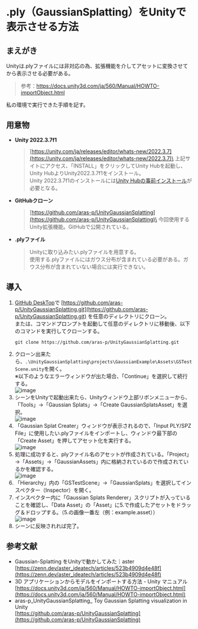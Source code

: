 # .ply（GaussianSplatting）をUnityで表示させる方法
## まえがき
Unityは.plyファイルには非対応の為、拡張機能を介してアセットに変換させてから表示させる必要がある。
>参考：https://docs.unity3d.com/ja/560/Manual/HOWTO-importObject.html

私の環境で実行できた手順を記す。

## 用意物
- **Unity 2022.3.7f1**
  >[https://unity.com/ja/releases/editor/whats-new/2022.3.7](https://unity.com/ja/releases/editor/whats-new/2022.3.7)\
  >上記サイトにアクセス、「INSTALL」をクリックしてUnity Hubを起動し、Unity HubよりUnity2022.3.7f1をインストール。\
  >Unity 2022.3.7f1のインストールには[Unity Hubの事前インストール](https://unity.com/download)が必要となる。
- **GitHubクローン**
  >[https://github.com/aras-p/UnityGaussianSplatting](https://github.com/aras-p/UnityGaussianSplatting)\
  >今回使用するUnity拡張機能。GitHubで公開されている。
- **.plyファイル**
  >Unityに取り込みたい.plyファイルを用意する。\
  >使用する.plyファイルにはガウス分布が含まれている必要がある。ガウス分布が含まれていない場合には実行できない。

## 導入
1. [GitHub DeskTop](https://docs.github.com/ja/desktop/installing-and-authenticating-to-github-desktop/installing-github-desktop)で [https://github.com/aras-p/UnityGaussianSplatting.git](https://github.com/aras-p/UnityGaussianSplatting.git) を任意のディレクトリにクローン。\
   または、コマンドプロンプトを起動して任意のディレクトリに移動後、以下のコマンドを実行してクローンする。
   ```
   git clone https://github.com/aras-p/UnityGaussianSplatting.git
   ```
2. クローン出来たら、`.\UnityGaussianSplatting\projects\GaussianExample\Assets\GSTestScene.unity`を開く。\
   ※以下のようなエラーウィンドウが出た場合、「Continue」を選択して続行する。\
   ![image](https://github.com/user-attachments/assets/41e61121-61ca-48c7-ab18-aa47a2bf6422)
3. シーンをUnityで起動出来たら、Unityウィンドウ上部リボンメニューから、「Tools」→「Gaussian Splats」→「Create GaussianSplatsAsset」を選択。\
   ![image](https://github.com/user-attachments/assets/e95f351b-8c87-43b6-b43d-dd16440966b5)
4. 「Gaussian Splat Creater」ウィンドウが表示されるので、「Input PLY/SPZ File」に使用したい.plyファイルをインポートし、ウィンドウ最下部の「Create Asset」を押してアセット化を実行する。\
   ![image](https://github.com/user-attachments/assets/77f7bae7-b078-47f8-8744-bc7e02916285)
5. 処理に成功すると、plyファイル名のアセットが作成されている。「Project」→「Assets」→「GaussianAssets」内に格納されているので作成されているかを確認する。\
   ![image](https://github.com/user-attachments/assets/48bc039a-c517-410b-9269-88ea83112a31)
6. 「Hierarchy」内の「GSTestScene」→「GaussianSplats」を選択してインスペクター（Inspector）を開く。
7. インスペクター内に「Gaussian Splats Renderer」スクリプトが入っていることを確認し、「Data Asset」の「Asset」に5.で作成したアセットをドラッグ＆ドロップする。（5.の画像一番左（例：example.asset））\
   ![image](https://github.com/user-attachments/assets/92728a78-dfec-497d-aa78-04dac3f8f0f9)
8. シーンに反映されれば完了。

## 参考文献
- Gaussian-Splatting をUnityで動かしてみた｜aster\
  [https://zenn.dev/aster_ideatech/articles/523b4909d4e48f](https://zenn.dev/aster_ideatech/articles/523b4909d4e48f)
- 3D アプリケーションからモデルをインポートする方法 - Unity マニュアル\
  [https://docs.unity3d.com/ja/560/Manual/HOWTO-importObject.html](https://docs.unity3d.com/ja/560/Manual/HOWTO-importObject.html)
- aras-p_UnityGaussianSplatting_ Toy Gaussian Splatting visualization in Unity\
  [https://github.com/aras-p/UnityGaussianSplatting](https://github.com/aras-p/UnityGaussianSplatting)
